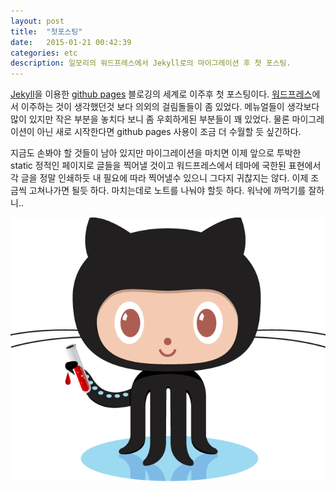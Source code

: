 ```yaml
---
layout: post
title:  "첫포스팅"
date:   2015-01-21 00:42:39
categories: etc
description: 일모리의 워드프레스에서 Jekyll로의 마이그레이션 후 첫 포스팅.
---
```

[Jekyll](http://jekyllrb.com)을 이용한 [github pages](https://pages.github.com) 블로깅의 세계로 이주후 첫 포스팅이다.  [워드프레스](http://wordpress.org)에서 이주하는 것이 생각했던것 보다 의외의 걸림돌들이 좀 있었다.  메뉴얼들이 생각보다 많이 있지만 작은 부분을 놓치다 보니 좀 우회하게된 부분들이 꽤 있었다.  물론 마이그레이션이 아닌 새로 시작한다면 github pages 사용이 조금 더 수월할 듯 싶긴하다.

지금도 손봐야 할 것들이 남아 있지만 마이그레이션을 마치면 이제 앞으로 투박한 static 정적인 페이지로 글들을 찍어낼 것이고 워드프레스에서 테마에 국한된 표현에서 각 글을 정말 인쇄하듯 내 필요에 따라 찍어낼수 있으니 그다지 귀찮지는 않다.  이제 조금씩 고쳐나가면 될듯 하다.  마치는데로 노트를 나눠야 할듯 하다.  워낙에 까먹기를 잘하니..

![깃헙과 자킬 minisize](/assets/img/blog/octojekyll.png)
